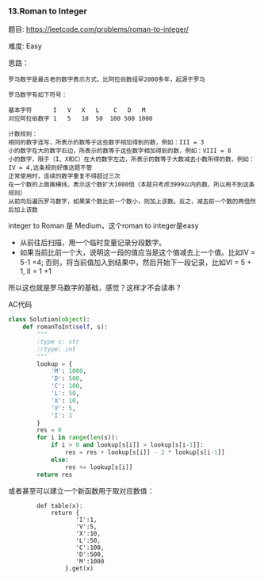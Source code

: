 ### 13.Roman to Integer



题目:
<https://leetcode.com/problems/roman-to-integer/>

难度:
Easy

思路：


```        
罗马数字是最古老的数字表示方式，比阿拉伯数组早2000多年，起源于罗马

罗马数字有如下符号：

基本字符	  I	  V	  X	  L	   C   D   M
对应阿拉伯数字	1	5	10	50	100	500	1000

计数规则：
相同的数字连写，所表示的数等于这些数字相加得到的数，例如：III = 3
小的数字在大的数字右边，所表示的数等于这些数字相加得到的数，例如：VIII = 8
小的数字，限于（I、X和C）在大的数字左边，所表示的数等于大数减去小数所得的数，例如：IV = 4,这条规则好像这题不管
正常使用时，连续的数字重复不得超过三次
在一个数的上面画横线，表示这个数扩大1000倍（本题只考虑3999以内的数，所以用不到这条规则）
从前向后遍历罗马数字，如果某个数比前一个数小，则加上该数。反之，减去前一个数的两倍然后加上该数
```



integer to Roman 是 Medium，这个roman to integer是easy


-  从前往后扫描，用一个临时变量记录分段数字。
-  如果当前比前一个大，说明这一段的值应当是这个值减去上一个值。比如IV = 5-1 =4; 否则，将当前值加入到结果中，然后开始下一段记录，比如VI = 5 + 1, II = 1 +1


所以这也就是罗马数字的基础，感觉？这样才不会读串？



AC代码

```python
class Solution(object):
    def romanToInt(self, s):
        """
        :type s: str
        :rtype: int
        """
        lookup = {
            'M': 1000,
            'D': 500,
            'C': 100,
            'L': 50,
            'X': 10,
            'V': 5,
            'I': 1
        }
        res = 0
        for i in range(len(s)):
            if i > 0 and lookup[s[i]] > lookup[s[i-1]]:
                res = res + lookup[s[i]] - 2 * lookup[s[i-1]]
            else:
                res += lookup[s[i]]
        return res
```
或者甚至可以建立一个新函数用于取对应数值：
```
        def table(x):
            return {
                   'I':1,
                   'V':5,
                   'X':10,
                   'L':50,
                   'C':100,
                   'D':500,
                   'M':1000
                }.get(x)
```
